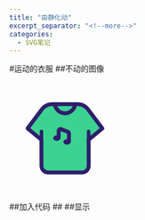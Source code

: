 ```yaml
---
title: "由静化动"
excerpt_separator: "<!--more-->"
categories:
  - SVG笔记
---
```

#运动的衣服
##不动的图像
<?xml version="1.0" standalone="no"?><!DOCTYPE svg PUBLIC "-//W3C//DTD SVG 1.1//EN" "http://www.w3.org/Graphics/SVG/1.1/DTD/svg11.dtd"><svg t="1610700557136" class="icon" viewBox="0 0 1024 1024" version="1.1" xmlns="http://www.w3.org/2000/svg" p-id="1031" xmlns:xlink="http://www.w3.org/1999/xlink" width="200" height="200"><defs><style type="text/css"></style></defs><path d="M730.38 429.12l0.49 345.05c0.05 33.86-27.36 61.34-61.22 61.37l-312.36 0.35c-33.84 0.04-61.31-27.36-61.36-61.2l-0.49-345.08" fill="#3CD392" p-id="1032"></path><path d="M357.21 853.89c-43.67 0-79.22-35.5-79.29-79.18l-0.49-345.08c-0.01-9.94 8.03-18.01 17.97-18.03h0.03c9.93 0 17.99 8.04 18 17.97l0.49 345.08c0.03 23.84 19.45 43.22 43.29 43.23h0.05l312.37-0.35c11.56-0.01 22.43-4.53 30.6-12.72 8.17-8.19 12.66-19.07 12.64-30.63l-0.49-345.05c-0.01-9.94 8.03-18.01 17.97-18.03h0.03c9.93 0 17.99 8.04 18 17.97l0.49 345.05c0.03 21.18-8.19 41.11-23.15 56.11-14.96 15-34.86 23.27-56.05 23.29l-312.37 0.35c-0.03 0.02-0.06 0.02-0.09 0.02z" fill="#2F1E6C" p-id="1033"></path><path d="M729.88 535.31L856.6 430.72 723.15 253.39a116.626 116.626 0 0 0-93.35-46.51l-235.78 0.28c-35.8 0.04-69.6 16.52-91.69 44.7l-134.1 178.01 126.2 104.44" fill="#3CD392" p-id="1034"></path><path d="M729.89 553.31a17.96 17.96 0 0 1-13.89-6.54c-6.33-7.67-5.24-19.01 2.42-25.34l113.45-93.64-123.1-163.58c-18.54-24.64-48.01-39.34-78.84-39.34h-0.11l-235.79 0.28c-30.42 0.04-58.64 13.77-77.44 37.68L192.95 426.97l112.95 93.48c7.66 6.34 8.73 17.68 2.39 25.34s-17.69 8.73-25.34 2.39l-126.2-104.44c-7.41-6.13-8.69-17.01-2.9-24.7l134.1-178.01 0.21-0.27c25.66-32.74 64.23-51.55 105.83-51.6l235.79-0.28h0.16c42.08 0 82.3 20.06 107.6 53.69L870.98 419.9c5.79 7.69 4.5 18.58-2.92 24.71L741.33 549.19a17.9 17.9 0 0 1-11.44 4.12z" fill="#2F1E6C" p-id="1035"></path><path d="M512.88 309.3c-27.96 0-54.74-10.34-75.42-29.12-20.53-18.64-33.4-44.05-36.22-71.54-1.02-9.89 6.18-18.73 16.07-19.74 9.88-1.02 18.73 6.18 19.74 16.07 4 38.96 36.6 68.33 75.83 68.33s71.83-29.38 75.83-68.33c1.02-9.89 9.86-17.09 19.75-16.07 9.89 1.02 17.08 9.86 16.07 19.74-2.82 27.49-15.69 52.89-36.22 71.54-20.68 18.78-47.47 29.12-75.43 29.12zM548.7 570.26c-9.94 0-18-8.06-18-18v-74.63l-58.24-22.4v60.78c0 9.94-8.06 18-18 18s-18-8.06-18-18v-62.26c0-11.53 5.67-22.31 15.18-28.84 9.5-6.53 21.6-7.95 32.36-3.81l60.27 23.18c13.41 5.16 22.42 18.28 22.42 32.65v75.32c0.01 9.96-8.05 18.01-17.99 18.01z" fill="#2F1E6C" p-id="1036"></path><path d="M403.72 519.64a32.62 25.37 0 1 0 65.24 0 32.62 25.37 0 1 0-65.24 0Z" fill="#2F1E6C" p-id="1037"></path><path d="M497.96 555.89a32.62 25.37 0 1 0 65.24 0 32.62 25.37 0 1 0-65.24 0Z" fill="#2F1E6C" p-id="1038"></path><path d="M295.85 566.43c-8.93 0-16.16-7.24-16.16-16.16v-92.54c0-8.93 7.24-16.16 16.16-16.16s16.16 7.24 16.16 16.16v92.54c0 8.93-7.24 16.16-16.16 16.16z" fill="#2F1E6C" p-id="1039"></path><path d="M730.16 566.43c-8.93 0-16.16-7.24-16.16-16.16v-92.54c0-8.93 7.24-16.16 16.16-16.16s16.16 7.24 16.16 16.16v92.54c0 8.93-7.23 16.16-16.16 16.16z" fill="#2F1E6C" p-id="1040"></path></svg>
##加入代码
##<animateTransform attributeName="transform" begin="0s" dur="10s" type="rotate" from="0 160 160" to="360 160 160" repeatCount="indefinite"/>
##显示
<?xml version="1.0" standalone="no"?><!DOCTYPE svg PUBLIC "-//W3C//DTD SVG 1.1//EN" "http://www.w3.org/Graphics/SVG/1.1/DTD/svg11.dtd"><svg t="1610700557136" class="icon" viewBox="0 0 1024 1024" version="1.1" xmlns="http://www.w3.org/2000/svg" p-id="1031" xmlns:xlink="http://www.w3.org/1999/xlink" width="200" height="200"><g>
  <defs><style type="text/css"></style></defs><path d="M730.38 429.12l0.49 345.05c0.05 33.86-27.36 61.34-61.22 61.37l-312.36 0.35c-33.84 0.04-61.31-27.36-61.36-61.2l-0.49-345.08" fill="#3CD392" p-id="1032"></path><path d="M357.21 853.89c-43.67 0-79.22-35.5-79.29-79.18l-0.49-345.08c-0.01-9.94 8.03-18.01 17.97-18.03h0.03c9.93 0 17.99 8.04 18 17.97l0.49 345.08c0.03 23.84 19.45 43.22 43.29 43.23h0.05l312.37-0.35c11.56-0.01 22.43-4.53 30.6-12.72 8.17-8.19 12.66-19.07 12.64-30.63l-0.49-345.05c-0.01-9.94 8.03-18.01 17.97-18.03h0.03c9.93 0 17.99 8.04 18 17.97l0.49 345.05c0.03 21.18-8.19 41.11-23.15 56.11-14.96 15-34.86 23.27-56.05 23.29l-312.37 0.35c-0.03 0.02-0.06 0.02-0.09 0.02z" fill="#2F1E6C" p-id="1033"></path><path d="M729.88 535.31L856.6 430.72 723.15 253.39a116.626 116.626 0 0 0-93.35-46.51l-235.78 0.28c-35.8 0.04-69.6 16.52-91.69 44.7l-134.1 178.01 126.2 104.44" fill="#3CD392" p-id="1034"></path><path d="M729.89 553.31a17.96 17.96 0 0 1-13.89-6.54c-6.33-7.67-5.24-19.01 2.42-25.34l113.45-93.64-123.1-163.58c-18.54-24.64-48.01-39.34-78.84-39.34h-0.11l-235.79 0.28c-30.42 0.04-58.64 13.77-77.44 37.68L192.95 426.97l112.95 93.48c7.66 6.34 8.73 17.68 2.39 25.34s-17.69 8.73-25.34 2.39l-126.2-104.44c-7.41-6.13-8.69-17.01-2.9-24.7l134.1-178.01 0.21-0.27c25.66-32.74 64.23-51.55 105.83-51.6l235.79-0.28h0.16c42.08 0 82.3 20.06 107.6 53.69L870.98 419.9c5.79 7.69 4.5 18.58-2.92 24.71L741.33 549.19a17.9 17.9 0 0 1-11.44 4.12z" fill="#2F1E6C" p-id="1035"></path><path d="M512.88 309.3c-27.96 0-54.74-10.34-75.42-29.12-20.53-18.64-33.4-44.05-36.22-71.54-1.02-9.89 6.18-18.73 16.07-19.74 9.88-1.02 18.73 6.18 19.74 16.07 4 38.96 36.6 68.33 75.83 68.33s71.83-29.38 75.83-68.33c1.02-9.89 9.86-17.09 19.75-16.07 9.89 1.02 17.08 9.86 16.07 19.74-2.82 27.49-15.69 52.89-36.22 71.54-20.68 18.78-47.47 29.12-75.43 29.12zM548.7 570.26c-9.94 0-18-8.06-18-18v-74.63l-58.24-22.4v60.78c0 9.94-8.06 18-18 18s-18-8.06-18-18v-62.26c0-11.53 5.67-22.31 15.18-28.84 9.5-6.53 21.6-7.95 32.36-3.81l60.27 23.18c13.41 5.16 22.42 18.28 22.42 32.65v75.32c0.01 9.96-8.05 18.01-17.99 18.01z" fill="#2F1E6C" p-id="1036"></path><path d="M403.72 519.64a32.62 25.37 0 1 0 65.24 0 32.62 25.37 0 1 0-65.24 0Z" fill="#2F1E6C" p-id="1037"></path><path d="M497.96 555.89a32.62 25.37 0 1 0 65.24 0 32.62 25.37 0 1 0-65.24 0Z" fill="#2F1E6C" p-id="1038"></path><path d="M295.85 566.43c-8.93 0-16.16-7.24-16.16-16.16v-92.54c0-8.93 7.24-16.16 16.16-16.16s16.16 7.24 16.16 16.16v92.54c0 8.93-7.24 16.16-16.16 16.16z" fill="#2F1E6C" p-id="1039"></path><path d="M730.16 566.43c-8.93 0-16.16-7.24-16.16-16.16v-92.54c0-8.93 7.24-16.16 16.16-16.16s16.16 7.24 16.16 16.16v92.54c0 8.93-7.23 16.16-16.16 16.16z" fill="#2F1E6C" p-id="1040"></path>
  <animateTransform attributeName="transform" begin="0s" dur="10s" type="rotate" from="0 160 160" to="360 160 160" repeatCount="indefinite"/>
  </g>
  </svg>

